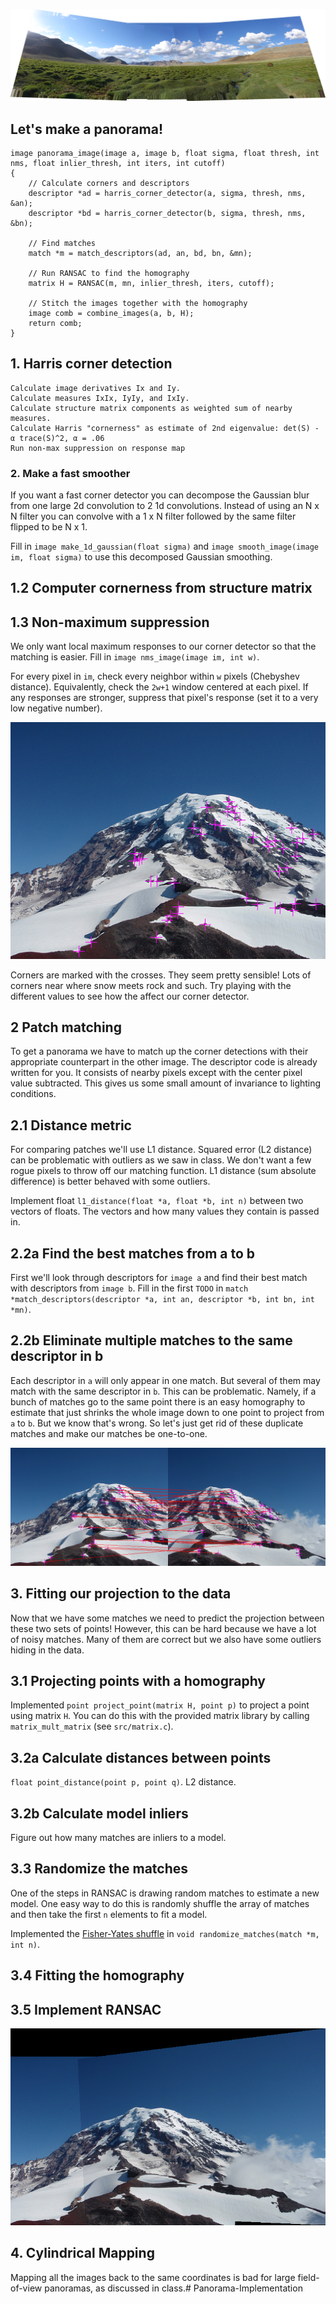 ![panorama of field](figs/field_panorama.jpg)

## Let's make a panorama! ##


    image panorama_image(image a, image b, float sigma, float thresh, int nms, float inlier_thresh, int iters, int cutoff)
    {
        // Calculate corners and descriptors
        descriptor *ad = harris_corner_detector(a, sigma, thresh, nms, &an);
        descriptor *bd = harris_corner_detector(b, sigma, thresh, nms, &bn);

        // Find matches
        match *m = match_descriptors(ad, an, bd, bn, &mn);

        // Run RANSAC to find the homography
        matrix H = RANSAC(m, mn, inlier_thresh, iters, cutoff);

        // Stitch the images together with the homography
        image comb = combine_images(a, b, H);
        return comb;
    }

## 1. Harris corner detection ##

    Calculate image derivatives Ix and Iy.
    Calculate measures IxIx, IyIy, and IxIy.
    Calculate structure matrix components as weighted sum of nearby measures.
    Calculate Harris "cornerness" as estimate of 2nd eigenvalue: det(S) - α trace(S)^2, α = .06
    Run non-max suppression on response map

### 2. Make a fast smoother ###

If you want a fast corner detector you can decompose the Gaussian blur from one large 2d convolution to 2 1d convolutions. Instead of using an N x N filter you can convolve with a 1 x N filter followed by the same filter flipped to be N x 1.

Fill in `image make_1d_gaussian(float sigma)` and `image smooth_image(image im, float sigma)` to use this decomposed Gaussian smoothing.

## 1.2 Computer cornerness from structure matrix ##


## 1.3 Non-maximum suppression ##

We only want local maximum responses to our corner detector so that the matching is easier. Fill in `image nms_image(image im, int w)`.

For every pixel in `im`, check every neighbor within `w` pixels (Chebyshev distance). Equivalently, check the `2w+1` window centered at each pixel. If any responses are stronger, suppress that pixel's response (set it to a very low negative number).

![rainier corners](figs/corners.jpg)

Corners are marked with the crosses. They seem pretty sensible! Lots of corners near where snow meets rock and such. Try playing with the different values to see how the affect our corner detector.

## 2 Patch matching ##

To get a panorama we have to match up the corner detections with their appropriate counterpart in the other image. The descriptor code is already written for you. It consists of nearby pixels except with the center pixel value subtracted. This gives us some small amount of invariance to lighting conditions.

## 2.1 Distance metric ##
For comparing patches we'll use L1 distance. Squared error (L2 distance) can be problematic with outliers as we saw in class. We don't want a few rogue pixels to throw off our matching function. L1 distance (sum absolute difference) is better behaved with some outliers.

Implement float `l1_distance(float *a, float *b, int n)` between two vectors of floats. The vectors and how many values they contain is passed in.

## 2.2a Find the best matches from a to b ##

First we'll look through descriptors for `image a` and find their best match with descriptors from `image b`. Fill in the first `TODO` in `match *match_descriptors(descriptor *a, int an, descriptor *b, int bn, int *mn)`.

## 2.2b Eliminate multiple matches to the same descriptor in b  ##

Each descriptor in `a` will only appear in one match. But several of them may match with the same descriptor in `b`. This can be problematic. Namely, if a bunch of matches go to the same point there is an easy homography to estimate that just shrinks the whole image down to one point to project from `a` to `b`. But we know that's wrong. So let's just get rid of these duplicate matches and make our matches be one-to-one.


![matches](figs/matches.jpg)


## 3. Fitting our projection to the data ##

Now that we have some matches we need to predict the projection between these two sets of points! However, this can be hard because we have a lot of noisy matches. Many of them are correct but we also have some outliers hiding in the data.

## 3.1 Projecting points with a homography ##

Implemented `point project_point(matrix H, point p)` to project a point using matrix `H`. You can do this with the provided matrix library by calling `matrix_mult_matrix` (see `src/matrix.c`). 

## 3.2a  Calculate distances between points ##

`float point_distance(point p, point q)`. L2 distance.

## 3.2b Calculate model inliers ##

Figure out how many matches are inliers to a model. 

## 3.3 Randomize the matches ##

One of the steps in RANSAC is drawing random matches to estimate a new model. One easy way to do this is randomly shuffle the array of matches and then take the first `n` elements to fit a model.

Implemented the [Fisher-Yates shuffle](https://en.wikipedia.org/wiki/Fisher%E2%80%93Yates_shuffle#The_modern_algorithm) in `void randomize_matches(match *m, int n)`.

## 3.4 Fitting the homography ##

## 3.5 Implement RANSAC ##


![panorama](figs/easy_panorama.jpg)


## 4. Cylindrical Mapping ##

Mapping all the images back to the same coordinates is bad for large field-of-view panoramas, as discussed in class.# Panorama-Implementation
